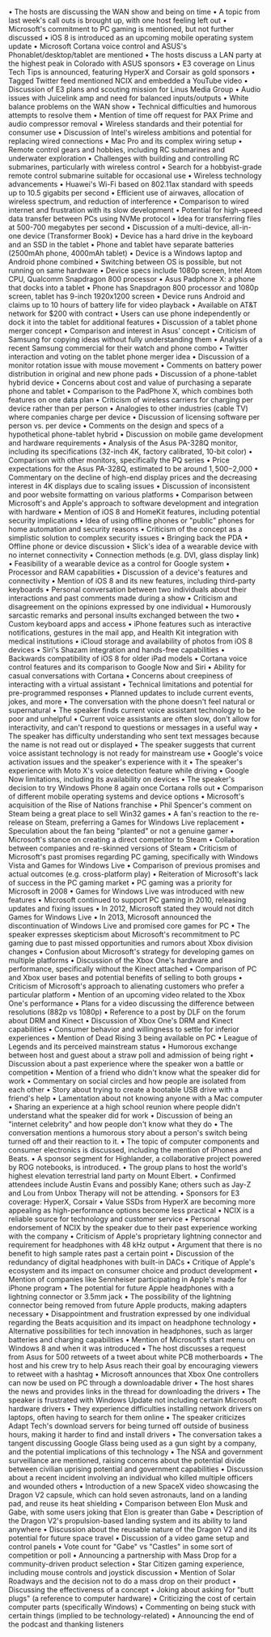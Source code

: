 • The hosts are discussing the WAN show and being on time
• A topic from last week's call outs is brought up, with one host feeling left out
• Microsoft's commitment to PC gaming is mentioned, but not further discussed
• iOS 8 is introduced as an upcoming mobile operating system update
• Microsoft Cortana voice control and ASUS's Phonablet/desktop/tablet are mentioned
• The hosts discuss a LAN party at the highest peak in Colorado with ASUS sponsors
• E3 coverage on Linus Tech Tips is announced, featuring HyperX and Corsair as gold sponsors
• Tagged Twitter feed mentioned NCIX and embedded a YouTube video
• Discussion of E3 plans and scouting mission for Linus Media Group
• Audio issues with Juicelink amp and need for balanced inputs/outputs
• White balance problems on the WAN show
• Technical difficulties and humorous attempts to resolve them
• Mention of time off request for PAX Prime and audio compressor removal
• Wireless standards and their potential for consumer use
• Discussion of Intel's wireless ambitions and potential for replacing wired connections
• Mac Pro and its complex wiring setup
• Remote control gears and hobbies, including RC submarines and underwater exploration
• Challenges with building and controlling RC submarines, particularly with wireless control
• Search for a hobbyist-grade remote control submarine suitable for occasional use
• Wireless technology advancements
• Huawei's Wi-Fi based on 802.11ax standard with speeds up to 10.5 gigabits per second
• Efficient use of airwaves, allocation of wireless spectrum, and reduction of interference
• Comparison to wired internet and frustration with its slow development
• Potential for high-speed data transfer between PCs using NVMe protocol
• Idea for transferring files at 500-700 megabytes per second
• Discussion of a multi-device, all-in-one device (Transformer Book)
• Device has a hard drive in the keyboard and an SSD in the tablet
• Phone and tablet have separate batteries (2500mAh phone, 4000mAh tablet)
• Device is a Windows laptop and Android phone combined
• Switching between OS is possible, but not running on same hardware
• Device specs include 1080p screen, Intel Atom CPU, Qualcomm Snapdragon 800 processor
• Asus Padphone X: a phone that docks into a tablet
• Phone has Snapdragon 800 processor and 1080p screen, tablet has 9-inch 1920x1200 screen
• Device runs Android and claims up to 10 hours of battery life for video playback
• Available on AT&T network for $200 with contract
• Users can use phone independently or dock it into the tablet for additional features
• Discussion of a tablet phone merger concept
• Comparison and interest in Asus' concept
• Criticism of Samsung for copying ideas without fully understanding them
• Analysis of a recent Samsung commercial for their watch and phone combo
• Twitter interaction and voting on the tablet phone merger idea
• Discussion of a monitor rotation issue with mouse movement
• Comments on battery power distribution in original and new phone pads
• Discussion of a phone-tablet hybrid device
• Concerns about cost and value of purchasing a separate phone and tablet
• Comparison to the PadPhone X, which combines both features on one data plan
• Criticism of wireless carriers for charging per device rather than per person
• Analogies to other industries (cable TV) where companies charge per device
• Discussion of licensing software per person vs. per device
• Comments on the design and specs of a hypothetical phone-tablet hybrid
• Discussion on mobile game development and hardware requirements
• Analysis of the Asus PA-328Q monitor, including its specifications (32-inch 4K, factory calibrated, 10-bit color)
• Comparison with other monitors, specifically the PQ series
• Price expectations for the Asus PA-328Q, estimated to be around $1,500-$2,000
• Commentary on the decline of high-end display prices and the decreasing interest in 4K displays due to scaling issues
• Discussion of inconsistent and poor website formatting on various platforms
• Comparison between Microsoft's and Apple's approach to software development and integration with hardware
• Mention of iOS 8 and HomeKit features, including potential security implications
• Idea of using offline phones or "public" phones for home automation and security reasons
• Criticism of the concept as a simplistic solution to complex security issues
• Bringing back the PDA
• Offline phone or device discussion
• Slick's idea of a wearable device with no internet connectivity
• Connection methods (e.g. DVI, glass display link)
• Feasibility of a wearable device as a control for Google system
• Processor and RAM capabilities
• Discussion of a device's features and connectivity
• Mention of iOS 8 and its new features, including third-party keyboards
• Personal conversation between two individuals about their interactions and past comments made during a show
• Criticism and disagreement on the opinions expressed by one individual
• Humorously sarcastic remarks and personal insults exchanged between the two
• Custom keyboard apps and access
• iPhone features such as interactive notifications, gestures in the mail app, and Health Kit integration with medical institutions
• iCloud storage and availability of photos from iOS 8 devices
• Siri's Shazam integration and hands-free capabilities
• Backwards compatibility of iOS 8 for older iPad models
• Cortana voice control features and its comparison to Google Now and Siri
• Ability for casual conversations with Cortana
• Concerns about creepiness of interacting with a virtual assistant
• Technical limitations and potential for pre-programmed responses
• Planned updates to include current events, jokes, and more
• The conversation with the phone doesn't feel natural or supernatural
• The speaker finds current voice assistant technology to be poor and unhelpful
• Current voice assistants are often slow, don't allow for interactivity, and can't respond to questions or messages in a useful way
• The speaker has difficulty understanding who sent text messages because the name is not read out or displayed
• The speaker suggests that current voice assistant technology is not ready for mainstream use
• Google's voice activation issues and the speaker's experience with it
• The speaker's experience with Moto X's voice detection feature while driving
• Google Now limitations, including its availability on devices
• The speaker's decision to try Windows Phone 8 again once Cortana rolls out
• Comparison of different mobile operating systems and device options
• Microsoft's acquisition of the Rise of Nations franchise
• Phil Spencer's comment on Steam being a great place to sell Win32 games
• A fan's reaction to the re-release on Steam, preferring a Games for Windows Live replacement
• Speculation about the fan being "planted" or not a genuine gamer
• Microsoft's stance on creating a direct competitor to Steam
• Collaboration between companies and re-skinned versions of Steam
• Criticism of Microsoft's past promises regarding PC gaming, specifically with Windows Vista and Games for Windows Live
• Comparison of previous promises and actual outcomes (e.g. cross-platform play)
• Reiteration of Microsoft's lack of success in the PC gaming market
• PC gaming was a priority for Microsoft in 2008
• Games for Windows Live was introduced with new features
• Microsoft continued to support PC gaming in 2010, releasing updates and fixing issues
• In 2012, Microsoft stated they would not ditch Games for Windows Live
• In 2013, Microsoft announced the discontinuation of Windows Live and promised core games for PC
• The speaker expresses skepticism about Microsoft's recommitment to PC gaming due to past missed opportunities and rumors about Xbox division changes
• Confusion about Microsoft's strategy for developing games on multiple platforms
• Discussion of the Xbox One's hardware and performance, specifically without the Kinect attached
• Comparison of PC and Xbox user bases and potential benefits of selling to both groups
• Criticism of Microsoft's approach to alienating customers who prefer a particular platform
• Mention of an upcoming video related to the Xbox One's performance
• Plans for a video discussing the difference between resolutions (882p vs 1080p)
• Reference to a post by DLF on the forum about DRM and Kinect
• Discussion of Xbox One's DRM and Kinect capabilities
• Consumer behavior and willingness to settle for inferior experiences
• Mention of Dead Rising 3 being available on PC
• League of Legends and its perceived mainstream status
• Humorous exchange between host and guest about a straw poll and admission of being right
• Discussion about a past experience where the speaker won a battle or competition
• Mention of a friend who didn't know what the speaker did for work
• Commentary on social circles and how people are isolated from each other
• Story about trying to create a bootable USB drive with a friend's help
• Lamentation about not knowing anyone with a Mac computer
• Sharing an experience at a high school reunion where people didn't understand what the speaker did for work
• Discussion of being an "internet celebrity" and how people don't know what they do
• The conversation mentions a humorous story about a person's switch being turned off and their reaction to it.
• The topic of computer components and consumer electronics is discussed, including the mention of iPhones and Beats.
• A sponsor segment for Highlander, a collaborative project powered by ROG notebooks, is introduced.
• The group plans to host the world's highest elevation terrestrial land party on Mount Elbert.
• Confirmed attendees include Austin Evans and possibly Kane; others such as Jay-Z and Lou from Unbox Therapy will not be attending.
• Sponsors for E3 coverage: HyperX, Corsair
• Value SSDs from HyperX are becoming more appealing as high-performance options become less practical
• NCIX is a reliable source for technology and customer service
• Personal endorsement of NCIX by the speaker due to their past experience working with the company
• Criticism of Apple's proprietary lightning connector and requirement for headphones with 48 kHz output
• Argument that there is no benefit to high sample rates past a certain point
• Discussion of the redundancy of digital headphones with built-in DACs
• Critique of Apple's ecosystem and its impact on consumer choice and product development
• Mention of companies like Sennheiser participating in Apple's made for iPhone program
• The potential for future Apple headphones with a lightning connector or 3.5mm jack
• The possibility of the lightning connector being removed from future Apple products, making adapters necessary
• Disappointment and frustration expressed by one individual regarding the Beats acquisition and its impact on headphone technology
• Alternative possibilities for tech innovation in headphones, such as larger batteries and charging capabilities
• Mention of Microsoft's start menu on Windows 8 and when it was introduced
• The host discusses a request from Asus for 500 retweets of a tweet about white PCB motherboards
• The host and his crew try to help Asus reach their goal by encouraging viewers to retweet with a hashtag
• Microsoft announces that Xbox One controllers can now be used on PC through a downloadable driver
• The host shares the news and provides links in the thread for downloading the drivers
• The speaker is frustrated with Windows Update not including certain Microsoft hardware drivers
• They experience difficulties installing network drivers on laptops, often having to search for them online
• The speaker criticizes Adapt Tech's download servers for being turned off outside of business hours, making it harder to find and install drivers
• The conversation takes a tangent discussing Google Glass being used as a gun sight by a company, and the potential implications of this technology
• The NSA and government surveillance are mentioned, raising concerns about the potential divide between civilian uprising potential and government capabilities
• Discussion about a recent incident involving an individual who killed multiple officers and wounded others
• Introduction of a new SpaceX video showcasing the Dragon V2 capsule, which can hold seven astronauts, land on a landing pad, and reuse its heat shielding
• Comparison between Elon Musk and Gabe, with some users joking that Elon is greater than Gabe
• Description of the Dragon V2's propulsion-based landing system and its ability to land anywhere
• Discussion about the reusable nature of the Dragon V2 and its potential for future space travel
• Discussion of a video game setup and control panels
• Vote count for "Gabe" vs "Castles" in some sort of competition or poll
• Announcing a partnership with Mass Drop for a community-driven product selection
• Star Citizen gaming experience, including mouse controls and joystick discussion
• Mention of Solar Roadways and the decision not to do a mass drop on their product
• Discussing the effectiveness of a concept
• Joking about asking for "butt plugs" (a reference to computer hardware)
• Criticizing the cost of certain computer parts (specifically Windows)
• Commenting on being stuck with certain things (implied to be technology-related)
• Announcing the end of the podcast and thanking listeners
